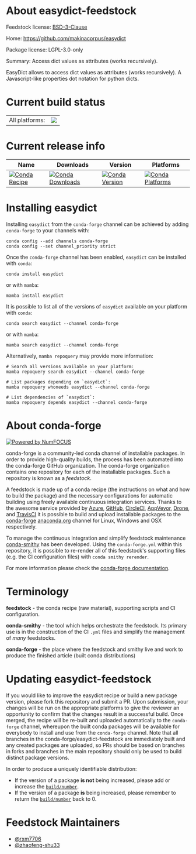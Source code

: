 About easydict-feedstock
========================

Feedstock license: [BSD-3-Clause](https://github.com/conda-forge/easydict-feedstock/blob/main/LICENSE.txt)

Home: https://github.com/makinacorpus/easydict

Package license: LGPL-3.0-only

Summary: Access dict values as attributes (works recursively).

EasyDict allows to access dict values as attributes (works recursively).
A Javascript-like properties dot notation for python dicts.


Current build status
====================


<table><tr><td>All platforms:</td>
    <td>
      <a href="https://dev.azure.com/conda-forge/feedstock-builds/_build/latest?definitionId=2370&branchName=main">
        <img src="https://dev.azure.com/conda-forge/feedstock-builds/_apis/build/status/easydict-feedstock?branchName=main">
      </a>
    </td>
  </tr>
</table>

Current release info
====================

| Name | Downloads | Version | Platforms |
| --- | --- | --- | --- |
| [![Conda Recipe](https://img.shields.io/badge/recipe-easydict-green.svg)](https://anaconda.org/conda-forge/easydict) | [![Conda Downloads](https://img.shields.io/conda/dn/conda-forge/easydict.svg)](https://anaconda.org/conda-forge/easydict) | [![Conda Version](https://img.shields.io/conda/vn/conda-forge/easydict.svg)](https://anaconda.org/conda-forge/easydict) | [![Conda Platforms](https://img.shields.io/conda/pn/conda-forge/easydict.svg)](https://anaconda.org/conda-forge/easydict) |

Installing easydict
===================

Installing `easydict` from the `conda-forge` channel can be achieved by adding `conda-forge` to your channels with:

```
conda config --add channels conda-forge
conda config --set channel_priority strict
```

Once the `conda-forge` channel has been enabled, `easydict` can be installed with `conda`:

```
conda install easydict
```

or with `mamba`:

```
mamba install easydict
```

It is possible to list all of the versions of `easydict` available on your platform with `conda`:

```
conda search easydict --channel conda-forge
```

or with `mamba`:

```
mamba search easydict --channel conda-forge
```

Alternatively, `mamba repoquery` may provide more information:

```
# Search all versions available on your platform:
mamba repoquery search easydict --channel conda-forge

# List packages depending on `easydict`:
mamba repoquery whoneeds easydict --channel conda-forge

# List dependencies of `easydict`:
mamba repoquery depends easydict --channel conda-forge
```


About conda-forge
=================

[![Powered by
NumFOCUS](https://img.shields.io/badge/powered%20by-NumFOCUS-orange.svg?style=flat&colorA=E1523D&colorB=007D8A)](https://numfocus.org)

conda-forge is a community-led conda channel of installable packages.
In order to provide high-quality builds, the process has been automated into the
conda-forge GitHub organization. The conda-forge organization contains one repository
for each of the installable packages. Such a repository is known as a *feedstock*.

A feedstock is made up of a conda recipe (the instructions on what and how to build
the package) and the necessary configurations for automatic building using freely
available continuous integration services. Thanks to the awesome service provided by
[Azure](https://azure.microsoft.com/en-us/services/devops/), [GitHub](https://github.com/),
[CircleCI](https://circleci.com/), [AppVeyor](https://www.appveyor.com/),
[Drone](https://cloud.drone.io/welcome), and [TravisCI](https://travis-ci.com/)
it is possible to build and upload installable packages to the
[conda-forge](https://anaconda.org/conda-forge) [anaconda.org](https://anaconda.org/)
channel for Linux, Windows and OSX respectively.

To manage the continuous integration and simplify feedstock maintenance
[conda-smithy](https://github.com/conda-forge/conda-smithy) has been developed.
Using the ``conda-forge.yml`` within this repository, it is possible to re-render all of
this feedstock's supporting files (e.g. the CI configuration files) with ``conda smithy rerender``.

For more information please check the [conda-forge documentation](https://conda-forge.org/docs/).

Terminology
===========

**feedstock** - the conda recipe (raw material), supporting scripts and CI configuration.

**conda-smithy** - the tool which helps orchestrate the feedstock.
                   Its primary use is in the construction of the CI ``.yml`` files
                   and simplify the management of *many* feedstocks.

**conda-forge** - the place where the feedstock and smithy live and work to
                  produce the finished article (built conda distributions)


Updating easydict-feedstock
===========================

If you would like to improve the easydict recipe or build a new
package version, please fork this repository and submit a PR. Upon submission,
your changes will be run on the appropriate platforms to give the reviewer an
opportunity to confirm that the changes result in a successful build. Once
merged, the recipe will be re-built and uploaded automatically to the
`conda-forge` channel, whereupon the built conda packages will be available for
everybody to install and use from the `conda-forge` channel.
Note that all branches in the conda-forge/easydict-feedstock are
immediately built and any created packages are uploaded, so PRs should be based
on branches in forks and branches in the main repository should only be used to
build distinct package versions.

In order to produce a uniquely identifiable distribution:
 * If the version of a package **is not** being increased, please add or increase
   the [``build/number``](https://docs.conda.io/projects/conda-build/en/latest/resources/define-metadata.html#build-number-and-string).
 * If the version of a package **is** being increased, please remember to return
   the [``build/number``](https://docs.conda.io/projects/conda-build/en/latest/resources/define-metadata.html#build-number-and-string)
   back to 0.

Feedstock Maintainers
=====================

* [@rxm7706](https://github.com/rxm7706/)
* [@zhaofeng-shu33](https://github.com/zhaofeng-shu33/)

